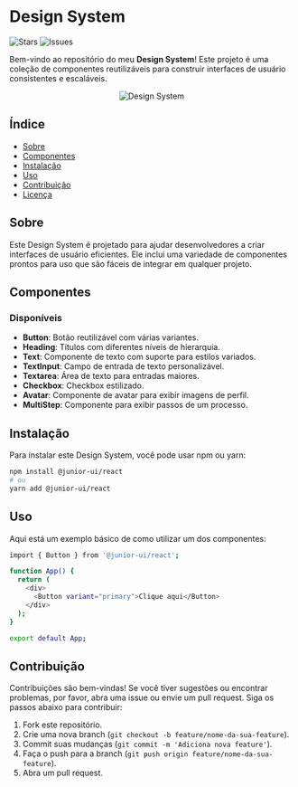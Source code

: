 
# Design System

![Stars](https://img.shields.io/github/stars/RafaelFigueiredo2203/design-system)
![Issues](https://img.shields.io/github/issues/RafaelFigueiredo2203/design-system)

Bem-vindo ao repositório do meu  **Design System**! Este projeto é uma coleção de componentes reutilizáveis para construir interfaces de usuário consistentes e escaláveis.
<p align="center">
  <img src="https://github.com/RafaelFigueiredo2203/design-system/assets/60237326/1955d8df-9ddf-4304-b4cd-1a04e4c6e95c" alt="Design System">
</p>



<h>

## Índice

- [Sobre](#sobre)
- [Componentes](#componentes)
- [Instalação](#instalação)
- [Uso](#uso)
- [Contribuição](#contribuição)
- [Licença](#licença)

## Sobre

Este Design System é projetado para ajudar desenvolvedores a criar interfaces de usuário eficientes. Ele inclui uma variedade de componentes prontos para uso que são fáceis de integrar em qualquer projeto.

## Componentes

### Disponíveis

- **Button**: Botão reutilizável com várias variantes.
- **Heading**: Títulos com diferentes níveis de hierarquia.
- **Text**: Componente de texto com suporte para estilos variados.
- **TextInput**: Campo de entrada de texto personalizável.
- **Textarea**: Área de texto para entradas maiores.
- **Checkbox**: Checkbox estilizado.
- **Avatar**: Componente de avatar para exibir imagens de perfil.
- **MultiStep**: Componente para exibir passos de um processo.

## Instalação

Para instalar este Design System, você pode usar npm ou yarn:

```bash
npm install @junior-ui/react
# ou
yarn add @junior-ui/react
```

## Uso

Aqui está um exemplo básico de como utilizar um dos componentes:

```bash
import { Button } from '@junior-ui/react';

function App() {
  return (
    <div>
      <Button variant="primary">Clique aqui</Button>
    </div>
  );
}

export default App;
```

## Contribuição

Contribuições são bem-vindas! Se você tiver sugestões ou encontrar problemas, por favor, abra uma issue ou envie um pull request. Siga os passos abaixo para contribuir:

1.  Fork este repositório.
2.  Crie uma nova branch (`git checkout -b feature/nome-da-sua-feature`).
3.  Commit suas mudanças (`git commit -m 'Adiciona nova feature'`).
4.  Faça o push para a branch (`git push origin feature/nome-da-sua-feature`).
5.  Abra um pull request.

